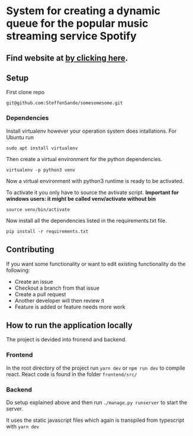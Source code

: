 # System for creating a dynamic queue for the popular music streaming service Spotify

## Find website at [by clicking here](https://somesomesome.herokuapp.com/).



## Setup
First clone repo
```
git@github.com:SteffenSande/somesomesome.git
```
### Dependencies 
Install virtualenv however your operation system does intallations.
For Ubuntu run
~~~
sudo apt install virtualenv
~~~

Then create a virtual environment for the python dependencies.

~~~
virtualenv -p python3 venv
~~~

Now a virtual environment with python3 runtime is ready to be activated. 

To activate it you only have to source the avtivate script. 
**Important for windows users: it might be called venv/activate without bin**
~~~
source venv/bin/activate
~~~

Now install all the dependencies listed in the requirements.txt file.

~~~
pip install -r requirements.txt
~~~

## Contributing
If you want some functionality or want to edit existing functionality do the following:

* Create an issue
* Checkout a branch from that issue
* Create a pull request
* Another developer will then review it
* Feature is added or feature needs more work

## How to run the application locally

The project is devided into fronend and backend.

### Frontend
In the root directory of the project run `yarn dev` or `npm run dev` to compile react. 
React code is found in the folder `frontend/src/`

### Backend
Do setup explained above and then run `./manage.py runserver` to start the server. 

It uses the static javascript files which again is transpiled from typescript with `yarn dev`
